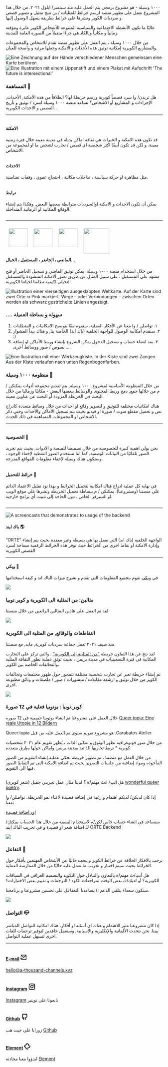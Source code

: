 <div class="block large">

١٠٠٠ وسيلة - هو مشروع برمجي يتم العمل عليه منذ سبتمبر/ ايلول ٢٠٢١.
من خلال هذا المشروع نعمل على تطوير منصة لرسم خرائط للمثليات / ين تتيح تمثيل و تصوير قصص و سرديات الكوير ونشرها على خرائط بطريقة يسهل الوصول إليها.

غالبًا ما تكون الأنشطة الاجتماعية والسياسية المتنوعة للأشخاص الكوير عابرة ومؤقتة زمانياً و مكانياً وبالكاد هي جزءًا متقبلاً من الصورة العامة للمدينة.

من خلال ١٠٠٠ وسيلة ، يتم العمل على تطوير منصة تقدم للاشخاص والمجموعات والمشاريع الكويرية إمكانية توثيق هذه الأحداث و الامكنة وجعلها مرئية و واضحة للعيان.

</div>


<div>
  <img src="/illustrations/Mitmachen.png?raw=true" class="illustration illustration-left" title="Eine Zeichnung auf der Hände verschiedener Menschen gemeinsam eine Karte berühren">
</div>

<div>
 <img src="/illustrations/Interventions_The_future_is_intersectional.png" class="illustration illustration-outside-right" title="Eine Illustration mit einem Lippenstift und einem Plakat mit Aufschrift 'The future is intersectional'">
</div>



<div class="block block-after-illustration">

### المساهمة 🧶

هل تريدن/ وا سرد  قصصاً كويرية ورسم خريطةً لها؟
 انطلاقاً من هذه الأمكنة, الأحداث, الإجراءات و المشاريع أو الاشخاص؟
تساعد منصة ١٠٠٠ وسيلة لسرد / توثيق و تأريخ القصص و الاحداث الكويرية.
.

----

<div class="block-3">
  <div class="column">

  #### الامكنة

  قد تكون هذه الامكنة و الخبرات هي ثقافة اماكن بديلة في مدينة معينة خلال فترة زمنية معينة. و لكن  قد تكون أيضًا  اكثر شخصية اي قصص / تجارب لشخص ما او لمجموعة من الاشخاص.


  </div>
  <div class="column">

#### الاحداث


  مثل مظاهرة او حركة سياسية ، تداخلات مكانية ، احتجاج عفوي ، وقفات تضامنية.

  </div>
  <div class="column">

#### ترابط


  يمكن أن تكون الاحداث و الامكنة اوالسرديات مترابطة ببعضها البعض. وهكذا يتم إنشاء الوقائع المكانية او الزمانية المتداخلة.


  </div>
</div>

----

<div class="block-3">
  <div class="column">


<div style="clear:both;">
  <div style="float: left">
   <img src="/illustrations/Icons_Past.png?raw=true" width="60" style="padding: 10px; margin: 0 auto;">
   </div>
  <div style="float: left">
  <img src="/illustrations/Icons_Present.png?raw=true" width="60" style="padding: 10px; margin: 0 auto;">
   </div>
  <div style="float: left">
  <img src="/illustrations/Icons-Future.png?raw=true" width="60" style="padding: 10px; margin: 0 auto;">
   </div>
  <div style="float: left">
  <img src="/illustrations/Icons_Fiction.png?raw=true" width="82" style="padding: 10px; margin: 0 auto;">
   </div>
 </div>

  <div  style="clear:both;">

  #### الماضي ، الحاضر ، المستقبل ، الخيال…

  من خلال استخدام منصة ١٠٠٠ وسيلة، يمكن توثيق الماضي و تسجيل الحاضر أو فتح مشهد على المستقبل ، على سبيل المثال عن طريق تصور الامكنة المنشودة والمستقبل التخيلي لكيفية تطلعنا لحياتنا الكويرية.
</div>
</div>
</div>
</div>
</div>

<div>
<img src="/illustrations/MAP1.png?raw=true" class="illustration illustration-left2" alt="Illustration einer vierseitigen ausgeklappten Weltkarte. Auf der Karte sind zwei Orte in Pink markiert. Wege – oder Verbindungen – zwischen Orten werden als schwarz gestrichelte Linien angezeigt.">
</div>

<div class="block block-after-illustration">

<h3>…. سهولة و بساطة العميلة </h3>
          <ol>
            <li>
              ١. تواصلن / وا معنا عن الأفكار العملية. سنقوم معًا بتوضيح الامكانيات و المتطلبات
            </li>
            <li>
              ٢. سنقدم امكانية الوصول للواجهة الخلفية (باك اند) الخاصة بنا, و هناك  يبدأ المشوار :)
            </li>
            <li>
              ٣. بعد انشاء حساب و تسجيل الدخول يمكن الشروع  بإنشاء وربط الأماكن او إضافة نصوص / صور ووسائط أخرى ….
          </li>
       </ol>

</div>

<div>
  <img src="/illustrations/Baukasten_Rainbow.png?raw=true" class="illustration illustration-right" alt="Eine Ilustration mit einer Werkzeugkiste. In der Kiste sind zwei Zangen. Aus der Kiste verlaufen nach unten Regenbogenfarben.">
</div>

<div class="block block-after-illustration" id="toolbox">

### منظومة ١٠٠٠ وسيلة 🔧
  
من خلال المنظومة الأساسية لمشروع ١٠٠٠ وسيلة, يتم تقديم مجموعة أدوات يمكنكن / م  من خلالها جمع, دمج وربط المحتوى والوسائط ببعضها البعض - مكانيًا وزمانًيا من خلال البحث في الخريطة المزودة  أو البحث عن عناوين معينة.

هناك امكانيات مختلفة للتوثيق و لتصوير وقائع او احداث من خلال وسائط متعددة كادراج نص و تحميل مقطع صوت / صورة او فيديو بحيث يتم تسجيل الأماكن والأحداث وحتى ذكر الاشخاص او المجموعات المساهمة في ذلك الحدث.

----
	
<div class="block-3">

 <div class="column">

  
#### الخصوصية <span class="emoji">🤫</span>

نحن نولي اهمية كبيرة للخصوصية من خلال تصميمنا للمنصة و الادوات. بحيث يتم تجريد الصور تلقائيًا من البيانات الوصفية. كما اننا نستخدم الصور النقطية لإخفاء الوجوه ، وستكون هناك وسيلة لإخفاء معلومات المواقع المدرجة.


</div>

<div class="column">


#### خرائط للتحميل <span class="emoji">👜</span>

في نهاية كل عملية ادراج هناك امكانية لتحميل الخرائط و بهذا نود تقليل الاعتماد الدائم على منصتنا (ومشروعنا). يمكنكن / م ببساطة تحميل الخريطة  ونشرها على موقع الويب او السيرفر الخاص ، دون الحاجة إلى تثبيت أي برامج خارجية.

</div>
</div>

----

<img src="https://github.com/a-thousand-channels/a1000c-assets/blob/main/demoweek/orte%20small%20samall%20small.gif?raw=true" title="A screencasts that demonstrates to usage of the backend" class="pb-4 mb-2 mx-auto">

<div class="column">

#### باك ايند <span class="emoji">🌎</span>

 “ORTE” الواجهة الخلفية (باك اند) التي نعمل بها هي بسيطة وغير معقدة بحيث يتم إنشاء وإدارة الامكنة او نقاط اخرى من الخرائط حيث توفر هذه الخرائط الرقمية مساحة لسرد القصص الكويرية

----

#### ويكي <span class="emoji">🎨</span>

في <a href="https://github.com/a-thousand-channels/ORTE-backend/wiki" class="text-link" target="_blank">ويكي</a> نقوم بتجميع المعلومات التي تقدم و تشرح ميزات الباك اند و كيفة استخدامها

</div>
</div>

<div>
 <img src="/illustrations/FGaytQueer_Koffer.png" class="illustration illustration-left3" style="">
</div>

<div class="block block-after-illustration" id="references">

<h3> مثالين: من المثلية الى الكويرية و كوير.توبيا </h3>

<p>لقد تم العمل على هاذين المثالين الرائعين من خلال منصتنا</p>

</div>

<div class="block-2">

  <div class="column">

<img src="/references/a1000c--client--from-gay-to-queer-splash1.jpg" class="p-4">
  
### التقاطعات والوقائع, من المثلية الى الكويرية

منذ صيف ٢٠٢١ تعمل جماعة سرديات كويرية, مابد, مع منصتنا.

لقد نتج عن هذا التعاون خريطة <a href="https://from-gay-to-queer.net/" class="text-link" target="_blank">"من المثليية إلى الكويرية"</a> ، والتي تركز على التجارب المكانية في فترة التسعينيات في مدينة بريمن ، بحيث توثق عملية تطور الثقافة المثلية والتحالفات الخاصة بين الكوير.

تم إنشاء خريطة تعبر عن تجارب شخصية مختلفة تتمحور حول ظهور مجتمعات وتحالفات الكوير من خلال توثيق و ارشفة مقابلات / منشورات / صور / ملصقات و وثائق مطبوعة اخرى.

</div>
  <div class="column">

  <img src="/references/a1000c--client--queer-topia-map-front.jpg" class="p-6 pb-4">

  <h3>كوير.توبيا
: يوتوبيا فعلية في 12 صورة</h3>

  <p>
  خلال العمل على مشروعنا تم انشاء يوتوبيا حقيقية في 12 صورة
	  <a href="https://queer-topia.a-thousand-channels.xyz/" class="text-link" target="_blank">Queer.topia: Eine reale Utopie in 12 Bildern</a>
  </p>
  <p>
    Queer.topia
هو مشروع تقويم سنوي تم العمل عليه من قبل
.Garabatos Atelier

من خلال صور فوتوغرافية تظهر الوثوق و تمكين الذات ، يُظهر تقويم عام ٢٠٢١ شخصيات كويرية * تربط تجاربها الذاتية بمدينة بريمن واماكن حولها بطرق متعددة.</p>
  <p>
      من خلال العمل مع منصتنا ، تم تطوير خريطة تحكي عملية إنشاء التقويم من الصور المأخوذة  ومواد إضافية من جلسات التصوير بحيث تم اضافة الامكنة التي تم التقاط الصور فيها الى التقويم.
  </p>
  </div>
  </div>
  
<div class="block">
    <div class="column">
    <p>هل انتِ/ انتَ مهتم/ة ؟ لدينا مثال عمل تجريبي جميل (شعر كويري)
    <a href="https://a-thousand-channels.github.io/a1000c-map-client/" target="_blank"  class="text-link" id="jump">wonderful queer poetry</a>.
    </p>

<p>إذا كان لديكن/ لديكم اهتمام و رغبة في إضافة قصيدة لاغناء نمو الخريطة، تواصلن/ وا معنا:</p>
    <p>
    <a href="https://a-thousand-channels.github.io/a1000c-map-client/" target="_blank"  class="bg-red-400 bg-a100c-1-button text-white text-center px-4 py-2 rounded-lg" id="jump">اود اضافة قصيدة</a>
    </p>
<p>سنساعد في انشاء حساب خاص لكن/م لاستخدام المنصة من خلال هذا الحساب يمكنكِ/كَ اضافة شعر او قصيدة و في تجريب الباك ايند ORTE Backend </p>
    </div>
  </div>


<div>
 <img src="/illustrations/Relations.png" class="illustration illustration-right1" style="">
</div>


<div class="block  block-after-illustration">


### التفاعل 🎤

نرحب بالافكار الخلاقة عن خرائط الكوير و نبحث حاليًا عن الأشخاص المهتمين بأفكار حول الخرائط  بحيث سيتم اختبار و تجريب ما نعمل عليه حاليًا من خلال الممارسة العملية.

هل أنتِ/تَ مهتم/ة بالتعاون والتبادل حول التكويد والتصميم الغرافي في السياقات الكويرية؟ أو لديكِ/كَ بعض الوقت لمراجعات الكود / الترجمات و تقييم بعض الاختبارات؟

سنكون سعداء بتلقي الدعم :) يساعدنا التعفاعل على تحسين مشروعنا و برنامجنا.


</div>

<div>
 <img src="/illustrations/Spaces.png" class="illustration illustration-outside-left1" style="">
</div>


<div class="block">
	
### التواصل 📪
	
إذا كان مشروعنا مثير للاهتمام و هناك اي أسئلة او أفكار، هناك امكانية للتواصل المباشر بيننا.
 نحن نتحدث الألمانية والإنكليزية والإسبانية, وسنعمل جاهدين لتوفير ترجمات للغات اخرى لنسهل عملية التواصل.


----

<div class="block-3">
  <div class="column">
  	
  #### <a href="mailto:hello@a-thousand-channels.xyz">E-mail</a> <svg xmlns="http://www.w3.org/2000/svg" viewBox="0 0 24 24" width="21" height="21"><path fill="none" d="M0 0h24v24H0z"/><path d="M22 20.007a1 1 0 0 1-.992.993H2.992A.993.993 0 0 1 2 20.007V19h18V7.3l-8 7.2-10-9V4a1 1 0 0 1 1-1h18a1 1 0 0 1 1 1v16.007zM4.434 5L12 11.81 19.566 5H4.434zM0 15h8v2H0v-2zm0-5h5v2H0v-2z"/></svg>

  <a href="mailto:hello@a-thousand-channels.xyz" class="text-link">hello@a-thousand-channels.xyz</a>

  </div>
  <div class="column">
	    
  #### <a href="https://www.instagram.com/a_thousand_channels/" target="_blank">Instagram</a> <svg xmlns="http://www.w3.org/2000/svg" viewBox="0 0 24 24" width="24" height="24"><path fill="none" d="M0 0h24v24H0z"/><path d="M12.001 9C10.3436 9 9.00098 10.3431 9.00098 12C9.00098 13.6573 10.3441 15 12.001 15C13.6583 15 15.001 13.6569 15.001 12C15.001 10.3427 13.6579 9 12.001 9ZM12.001 7C14.7614 7 17.001 9.2371 17.001 12C17.001 14.7605 14.7639 17 12.001 17C9.24051 17 7.00098 14.7629 7.00098 12C7.00098 9.23953 9.23808 7 12.001 7ZM18.501 6.74915C18.501 7.43926 17.9402 7.99917 17.251 7.99917C16.5609 7.99917 16.001 7.4384 16.001 6.74915C16.001 6.0599 16.5617 5.5 17.251 5.5C17.9393 5.49913 18.501 6.0599 18.501 6.74915ZM12.001 4C9.5265 4 9.12318 4.00655 7.97227 4.0578C7.18815 4.09461 6.66253 4.20007 6.17416 4.38967C5.74016 4.55799 5.42709 4.75898 5.09352 5.09255C4.75867 5.4274 4.55804 5.73963 4.3904 6.17383C4.20036 6.66332 4.09493 7.18811 4.05878 7.97115C4.00703 9.0752 4.00098 9.46105 4.00098 12C4.00098 14.4745 4.00753 14.8778 4.05877 16.0286C4.0956 16.8124 4.2012 17.3388 4.39034 17.826C4.5591 18.2606 4.7605 18.5744 5.09246 18.9064C5.42863 19.2421 5.74179 19.4434 6.17187 19.6094C6.66619 19.8005 7.19148 19.9061 7.97212 19.9422C9.07618 19.9939 9.46203 20 12.001 20C14.4755 20 14.8788 19.9934 16.0296 19.9422C16.8117 19.9055 17.3385 19.7996 17.827 19.6106C18.2604 19.4423 18.5752 19.2402 18.9074 18.9085C19.2436 18.5718 19.4445 18.2594 19.6107 17.8283C19.8013 17.3358 19.9071 16.8098 19.9432 16.0289C19.9949 14.9248 20.001 14.5389 20.001 12C20.001 9.52552 19.9944 9.12221 19.9432 7.97137C19.9064 7.18906 19.8005 6.66149 19.6113 6.17318C19.4434 5.74038 19.2417 5.42635 18.9084 5.09255C18.573 4.75715 18.2616 4.55693 17.8271 4.38942C17.338 4.19954 16.8124 4.09396 16.0298 4.05781C14.9258 4.00605 14.5399 4 12.001 4ZM12.001 2C14.7176 2 15.0568 2.01 16.1235 2.06C17.1876 2.10917 17.9135 2.2775 18.551 2.525C19.2101 2.77917 19.7668 3.1225 20.3226 3.67833C20.8776 4.23417 21.221 4.7925 21.476 5.45C21.7226 6.08667 21.891 6.81333 21.941 7.8775C21.9885 8.94417 22.001 9.28333 22.001 12C22.001 14.7167 21.991 15.0558 21.941 16.1225C21.8918 17.1867 21.7226 17.9125 21.476 18.55C21.2218 19.2092 20.8776 19.7658 20.3226 20.3217C19.7668 20.8767 19.2076 21.22 18.551 21.475C17.9135 21.7217 17.1876 21.89 16.1235 21.94C15.0568 21.9875 14.7176 22 12.001 22C9.28431 22 8.94514 21.99 7.87848 21.94C6.81431 21.8908 6.08931 21.7217 5.45098 21.475C4.79264 21.2208 4.23514 20.8767 3.67931 20.3217C3.12348 19.7658 2.78098 19.2067 2.52598 18.55C2.27848 17.9125 2.11098 17.1867 2.06098 16.1225C2.01348 15.0558 2.00098 14.7167 2.00098 12C2.00098 9.28333 2.01098 8.94417 2.06098 7.8775C2.11014 6.8125 2.27848 6.0875 2.52598 5.45C2.78014 4.79167 3.12348 4.23417 3.67931 3.67833C4.23514 3.1225 4.79348 2.78 5.45098 2.525C6.08848 2.2775 6.81348 2.11 7.87848 2.06C8.94514 2.0125 9.28431 2 12.001 2Z"></path></svg>

  <a href="https://www.instagram.com/a_thousand_channels/" target="_blank" class="text-link">Instagram</a> تابعونا على تويتير

  </div>

  <div class="column">
	  
  #### <a href="https://github.com/a-thousand-channels/" target="_blank">Github</a> <svg xmlns="http://www.w3.org/2000/svg" viewBox="0 0 24 24" width="24" height="24"><path fill="none" d="M0 0h24v24H0z"/><path d="M5.883 18.653c-.3-.2-.558-.455-.86-.816a50.32 50.32 0 0 1-.466-.579c-.463-.575-.755-.84-1.057-.949a1 1 0 0 1 .676-1.883c.752.27 1.261.735 1.947 1.588-.094-.117.34.427.433.539.19.227.33.365.44.438.204.137.587.196 1.15.14.023-.382.094-.753.202-1.095C5.38 15.31 3.7 13.396 3.7 9.64c0-1.24.37-2.356 1.058-3.292-.218-.894-.185-1.975.302-3.192a1 1 0 0 1 .63-.582c.081-.024.127-.035.208-.047.803-.123 1.937.17 3.415 1.096A11.731 11.731 0 0 1 12 3.315c.912 0 1.818.104 2.684.308 1.477-.933 2.613-1.226 3.422-1.096.085.013.157.03.218.05a1 1 0 0 1 .616.58c.487 1.216.52 2.297.302 3.19.691.936 1.058 2.045 1.058 3.293 0 3.757-1.674 5.665-4.642 6.392.125.415.19.879.19 1.38a300.492 300.492 0 0 1-.012 2.716 1 1 0 0 1-.019 1.958c-1.139.228-1.983-.532-1.983-1.525l.002-.446.005-.705c.005-.708.007-1.338.007-1.998 0-.697-.183-1.152-.425-1.36-.661-.57-.326-1.655.54-1.752 2.967-.333 4.337-1.482 4.337-4.66 0-.955-.312-1.744-.913-2.404a1 1 0 0 1-.19-1.045c.166-.414.237-.957.096-1.614l-.01.003c-.491.139-1.11.44-1.858.949a1 1 0 0 1-.833.135A9.626 9.626 0 0 0 12 5.315c-.89 0-1.772.119-2.592.35a1 1 0 0 1-.83-.134c-.752-.507-1.374-.807-1.868-.947-.144.653-.073 1.194.092 1.607a1 1 0 0 1-.189 1.045C6.016 7.89 5.7 8.694 5.7 9.64c0 3.172 1.371 4.328 4.322 4.66.865.097 1.201 1.177.544 1.748-.192.168-.429.732-.429 1.364v3.15c0 .986-.835 1.725-1.96 1.528a1 1 0 0 1-.04-1.962v-.99c-.91.061-1.662-.088-2.254-.485z"/></svg>

   زورانا على جيت هب <a href="https://github.com/a-thousand-channels/" class="text-link" target="_blank">Github</a>

  </div>
  
  <div class="column">
	  
  #### <a href="https://matrix.to/#/#a-thousand-channels:matrix.org" target="_blank">Element</a> <svg width="20" height="20" viewBox="0 0 54 54" fill="none" xmlns="http://www.w3.org/2000/svg"><path fill-rule="evenodd" clip-rule="evenodd" d="M19.4414 3.24C19.4414 1.4506 20.892 0 22.6814 0C34.6108 0 44.2814 9.67065 44.2814 21.6C44.2814 23.3894 42.8308 24.84 41.0414 24.84C39.252 24.84 37.8014 23.3894 37.8014 21.6C37.8014 13.2494 31.032 6.48 22.6814 6.48C20.892 6.48 19.4414 5.0294 19.4414 3.24Z" fill="#000000"/><path fill-rule="evenodd" clip-rule="evenodd" d="M34.5586 50.76C34.5586 52.5494 33.108 54 31.3186 54C19.3893 54 9.71861 44.3294 9.71861 32.4C9.71861 30.6106 11.1692 29.16 12.9586 29.16C14.748 29.16 16.1986 30.6106 16.1986 32.4C16.1986 40.7505 22.9681 47.52 31.3186 47.52C33.108 47.52 34.5586 48.9706 34.5586 50.76Z" fill="#000000"/><path fill-rule="evenodd" clip-rule="evenodd" d="M3.24 34.5601C1.4506 34.5601 -6.34076e-08 33.1095 -1.41625e-07 31.3201C-6.63074e-07 19.3907 9.67065 9.72007 21.6 9.72007C23.3894 9.72007 24.84 11.1707 24.84 12.9601C24.84 14.7495 23.3894 16.2001 21.6 16.2001C13.2495 16.2001 6.48 22.9695 6.48 31.3201C6.48 33.1095 5.0294 34.5601 3.24 34.5601Z" fill="#000000"/><path fill-rule="evenodd" clip-rule="evenodd" d="M50.76 19.4399C52.5494 19.4399 54 20.8905 54 22.6799C54 34.6093 44.3294 44.2799 32.4 44.2799C30.6106 44.2799 29.16 42.8293 29.16 41.0399C29.16 39.2505 30.6106 37.7999 32.4 37.7999C40.7505 37.7999 47.52 31.0305 47.52 22.6799C47.52 20.8905 48.9706 19.4399 50.76 19.4399Z" fill="#000000"/></svg>

  ابدؤوا معنا محادثة <a href="https://matrix.to/#/#a-thousand-channels:matrix.org" class="text-link" target="_blank">Element</a>
	  
  </div>
</div>

